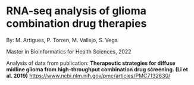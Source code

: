 # RNA-seq analysis of glioma combination drug therapies

By: M. Artigues, P. Torren, M. Vallejo, S. Vega

Master in Bioinformatics for Health Sciences, 2022

Analysis of data from publication:
**Therapeutic strategies for diffuse midline glioma from high-throughput combination drug screening. (Li et al. 2019)**
https://www.ncbi.nlm.nih.gov/pmc/articles/PMC7132630/
